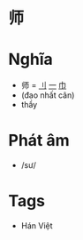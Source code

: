 # 师

# Nghĩa
* 师 = [刂](刂.md) [一](一.md) [巾](巾.md)
* (đao nhất cân)
* thầy

# Phát âm
* /sư/

# Tags
* Hán Việt

<script>window.HANZI_FIELD='师';</script>
